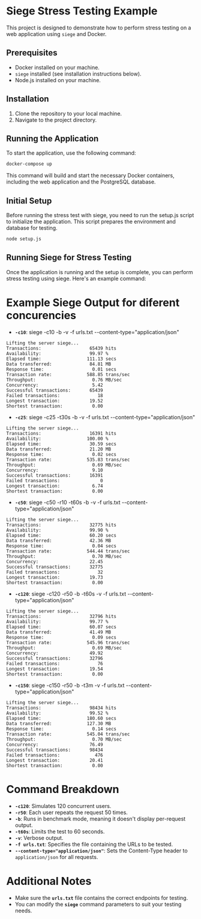 # Siege Stress Testing Example

This project is designed to demonstrate how to perform stress testing on a web application using `siege` and Docker. 

## Prerequisites

- Docker installed on your machine.
- `siege` installed (see installation instructions below).
- Node.js installed on your machine.

## Installation

1. Clone the repository to your local machine.
2. Navigate to the project directory.

## Running the Application

To start the application, use the following command:

```bash
docker-compose up
```
This command will build and start the necessary Docker containers, including the web application and the PostgreSQL database.

## Initial Setup

Before running the stress test with siege, you need to run the setup.js script to initialize the application. This script prepares the environment and database for testing.

```bash
node setup.js
```

## Running Siege for Stress Testing

Once the application is running and the setup is complete, you can perform stress testing using siege. Here's an example command:

# Example Siege Output for diferent concurencies
- **`-c10`**: siege  -c10  -b -v -f urls.txt --content-type="application/json" 
```
Lifting the server siege...
Transactions:                  65439 hits
Availability:                  99.97 %
Elapsed time:                 111.13 secs
Data transferred:              84.81 MB
Response time:                  0.01 secs
Transaction rate:             588.85 trans/sec
Throughput:                     0.76 MB/sec
Concurrency:                    5.42
Successful transactions:       65439
Failed transactions:              18
Longest transaction:           19.52
Shortest transaction:           0.00
```
- **`-c25`**: siege  -c25 -t30s -b -v -f urls.txt --content-type="application/json" 
```
Lifting the server siege...
Transactions:                  16391 hits
Availability:                 100.00 %
Elapsed time:                  30.59 secs
Data transferred:              21.20 MB
Response time:                  0.02 secs
Transaction rate:             535.83 trans/sec
Throughput:                     0.69 MB/sec
Concurrency:                    9.10
Successful transactions:       16391
Failed transactions:               0
Longest transaction:            6.74
Shortest transaction:           0.00
```
- **`-c50`**: siege  -c50 -r10 -t60s -b -v -f urls.txt --content-type="application/json" 
```
Lifting the server siege...
Transactions:                  32775 hits
Availability:                  99.90 %
Elapsed time:                  60.20 secs
Data transferred:              42.36 MB
Response time:                  0.04 secs
Transaction rate:             544.44 trans/sec
Throughput:                     0.70 MB/sec
Concurrency:                   22.45
Successful transactions:       32775
Failed transactions:              32
Longest transaction:           19.73
Shortest transaction:           0.00
```
- **`-c120`**: siege -c120 -r50 -b -t60s -v -f urls.txt --content-type="application/json"
```
Lifting the server siege...
Transactions:                  32796 hits
Availability:                  99.77 %
Elapsed time:                  60.07 secs
Data transferred:              41.49 MB
Response time:                  0.09 secs
Transaction rate:             545.96 trans/sec
Throughput:                     0.69 MB/sec
Concurrency:                   49.92
Successful transactions:       32796
Failed transactions:              76
Longest transaction:           19.54
Shortest transaction:           0.00
```

- **`-c150`**: siege -c150 -r50 -b -t3m -v -f urls.txt --content-type="application/json"
```
Lifting the server siege...
Transactions:                  98434 hits
Availability:                  99.52 %
Elapsed time:                 180.60 secs
Data transferred:             127.30 MB
Response time:                  0.14 secs
Transaction rate:             545.04 trans/sec
Throughput:                     0.70 MB/sec
Concurrency:                   76.49
Successful transactions:       98434
Failed transactions:             476
Longest transaction:           20.41
Shortest transaction:           0.00
```
# Command Breakdown

- **`-c120`**: Simulates 120 concurrent users.
- **`-r50`**: Each user repeats the request 50 times.
- **`-b`**: Runs in benchmark mode, meaning it doesn't display per-request output.
- **`-t60s`**: Limits the test to 60 seconds.
- **`-v`**: Verbose output.
- **`-f urls.txt`**: Specifies the file containing the URLs to be tested.
- **`--content-type="application/json"`**: Sets the Content-Type header to `application/json` for all requests.


# Additional Notes

- Make sure the **`urls.txt`** file contains the correct endpoints for testing.
- You can modify the **`siege`** command parameters to suit your testing needs.


